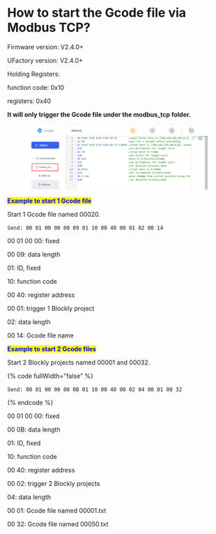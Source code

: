 # How to start the Gcode file via Modbus TCP?

Firmware version: V2.4.0+

UFactory version: V2.4.0+



Holding Registers:

function code: 0x10

registers: 0x40

**It will only trigger the Gcode file under the modbus\_tcp folder.**

<figure><img src=".gitbook/assets/image (1) (1).png" alt=""><figcaption></figcaption></figure>



<mark style="color:blue;">**Example to start 1 Gcode file**</mark>

Start 1 Gcode file named 00020.

```
Send: 00 01 00 00 00 09 01 10 00 40 00 01 02 00 14
```

00 01 00 00: fixed

00 09: data length

01: ID, fixed

10: function code

00 40: register address

00 01: trigger 1 Blockly project

02: data length

00 14: Gcode file name



<mark style="color:blue;">**Example to start 2 Gcode files**</mark>

Start 2 Blockly projects named 00001 and 00032.

{% code fullWidth="false" %}
```
Send: 00 01 00 00 00 0B 01 10 00 40 00 02 04 00 01 00 32
```
{% endcode %}

00 01 00 00: fixed

00 0B: data length

01: ID, fixed

10: function code

00 40: register address

00 02: trigger 2 Blockly projects

04: data length

00 01: Gcode file named 00001.txt

00 32: Gcode file named 00050.txt





